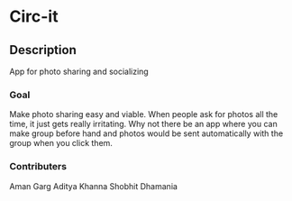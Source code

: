 # Circ-it

## Description
App for photo sharing and socializing

### Goal
Make photo sharing easy and viable. When people ask for photos all the time, it just gets really irritating. Why not there be an app where you can make group before hand and photos would be sent automatically with the group when you click them.


### Contributers
Aman Garg
Aditya Khanna
Shobhit Dhamania
